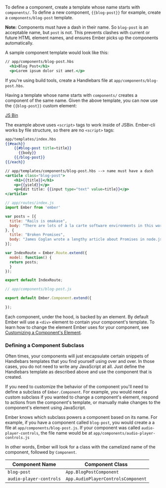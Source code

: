 To define a component, create a template whose name starts with
`components/`. To define a new component, `{{blog-post}}` for example,
create a `components/blog-post` template.

**Note:** Components must have a dash in their name. So `blog-post` is an acceptable name,
but `post` is not. This prevents clashes with current or future HTML element names, and
ensures Ember picks up the components automatically.

A sample component template would look like this:

```handlebars
// app/components/blog-post.hbs
  <h1>Blog Post</h1>
  <p>Lorem ipsum dolor sit amet.</p>
```

If you're using build tools, create a Handlebars file at
`app/components/blog-post.hbs`.

Having a template whose name starts with `components/` creates a
component of the same name. Given the above template, you can now use the
`{{blog-post}}` custom element:

<a class="jsbin-embed" href="http://jsbin.com/bizahivuta/2/edit?html,js,output">JS Bin</a><script src="http://static.jsbin.com/js/embed.js"></script>

The example above uses `<script>` tags to work inside of JSBin. Ember-cli works by file structure, so there are no `<script>` tags:


```handlebars
app/templates/index.hbs
{{#each}}
    {{#blog-post title=title}}
      {{body}}
    {{/blog-post}}
{{/each}}
```

```handlebars
// app/templates/components/blog-post.hbs --> name must have a dash
<article class="blog-post">
    <h1>{{title}}</h1>
    <p>{{yield}}</p>
    <p>Edit title: {{input type="text" value=title}}</p>
</article>
```

```js
// app/routes/index.js
import Ember from 'ember'

var posts = [{
  title: "Rails is omakase",
  body: "There are lots of à la carte software environments in this world."
}, {
  title: "Broken Promises",
  body: "James Coglan wrote a lengthy article about Promises in node.js."
}];

var IndexRoute = Ember.Route.extend({
  model: function() {
  return posts;
  }
});

export default IndexRoute;

```

```js
// app/components/blog-post.js

export default Ember.Component.extend({
  
});
```



Each component, under the hood, is backed by an element. By default
Ember will use a `<div>` element to contain your component's template.
To learn how to change the element Ember uses for your component, see
[Customizing a Component's
Element](../components/customizing-a-components-element).


### Defining a Component Subclass

Often times, your components will just encapsulate certain snippets of
Handlebars templates that you find yourself using over and over. In
those cases, you do not need to write any JavaScript at all. Just define
the Handlebars template as described above and use the component that is
created.

If you need to customize the behavior of the component you'll
need to define a subclass of `Ember.Component`. For example, you would
need a custom subclass if you wanted to change a component's element,
respond to actions from the component's template, or manually make
changes to the component's element using JavaScript.

Ember knows which subclass powers a component based on its name. For
example, if you have a component called `blog-post`, you would create a
a file at `app/components/blog-post.js`. If your component was called
`audio-player-controls`, the file name would be at 
`app/components/audio-player-controls.js`

In other words, Ember will look for a class with the camelized name of
the component, followed by `Component`.

<table>
  <thead>
  <tr>
    <th>Component Name</th>
    <th>Component Class</th>
  </tr>
  </thead>
  <tr>
    <td><code>blog-post</code></td>
    <td><code>App.BlogPostComponent</code></td>
  </tr>
  <tr>
    <td><code>audio-player-controls</code></td>
    <td><code>App.AudioPlayerControlsComponent</code></td>
  </tr>
</table>
